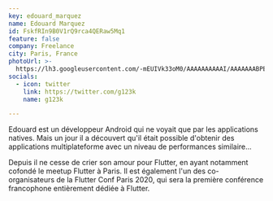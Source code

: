 ```yaml
---
key: edouard_marquez
name: Edouard Marquez
id: FskfRIn9B0V1rQ9rca4QERaw5Mq1
feature: false
company: Freelance
city: Paris, France
photoUrl: >-
  https://lh3.googleusercontent.com/-mEUIVk33oM0/AAAAAAAAAAI/AAAAAAABPEk/iY71eaEL1qc/photo.jpg
socials:
  - icon: twitter
    link: https://twitter.com/g123k
    name: g123k

---
```


Edouard est un développeur Android qui ne voyait que par les applications natives.
Mais un jour il a découvert qu'il était possible d'obtenir des applications multiplateforme avec un niveau de performances similaire...

Depuis il ne cesse de crier son amour pour Flutter, en ayant notamment cofondé le meetup Flutter à Paris.
Il est également l'un des co-organisateurs de la Flutter Conf Paris 2020, qui sera la première conférence francophone entièrement dédiée à Flutter.
